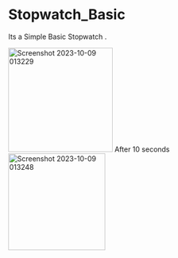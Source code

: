 # Stopwatch_Basic
Its a Simple Basic Stopwatch .

<img width="210" alt="Screenshot 2023-10-09 013229" src="https://github.com/Vaibhavsingh3477/Stopwatch_Basic/assets/98693312/76a82997-e702-44d3-9fe4-4e8545e49e2d">
After 10 seconds 
<img width="195" alt="Screenshot 2023-10-09 013248" src="https://github.com/Vaibhavsingh3477/Stopwatch_Basic/assets/98693312/92052e3d-fc3f-44d4-a2db-fdf159e98baa">
